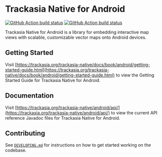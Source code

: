 # Trackasia Native for Android

[![GitHub Action build status](https://github.com/track-asia/trackasia-native/workflows/android-ci/badge.svg)](https://github.com/track-asia/trackasia-native/actions/workflows/android-ci.yml) [![GitHub Action build status](https://github.com/track-asia/trackasia-native/workflows/android-release/badge.svg)](https://github.com/track-asia/trackasia-native/actions/workflows/android-release.yml)

Trackasia Native for Android is a library for embedding interactive map views with scalable, customizable vector maps onto Android devices.

## Getting Started

Visit [https://trackasia.org/trackasia-native/docs/book/android/getting-started-guide.html](https://trackasia.org/trackasia-native/docs/book/android/getting-started-guide.html) to view the Getting Started Guide for Trackasia Native for Android.

## Documentation

Visit [https://trackasia.org/trackasia-native/android/api/](https://trackasia.org/trackasia-native/android/api/) to view the current API reference Javadoc files for Trackasia Native for Android.

## Contributing

See [`DEVELOPING.md`](./DEVELOPING.md) for instructions on how to get started working on the codebase.

